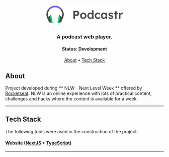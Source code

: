<h1 align="center">
    <img alt="Podcastr" title="#Podcastr" src="https://github.com/manuhon99/nlw5/blob/main/public/logo.svg" width="248" />
</h1>

<h3 align="center">
    A podcast web player.
</h3>
 
<h4 align="center"> 
	 Status: Development
</h4>

<p align="center">
 <a href="#about">About</a> •
 <a href="#tech-stack">Tech Stack</a> 
</p>


## About
Project developed during ** NLW - Next Level Week ** offered by [Rocketseat](https://blog.rocketseat.com.br/primeira-next-level-week/). NLW is an online experience with lots of practical content, challenges and hacks where the content is available for a week.

---

## Tech Stack

The following tools were used in the construction of the project:

#### **Website**  ([NextJS](https://nextjs.org/)  +  [TypeScript](https://www.typescriptlang.org/))
---
